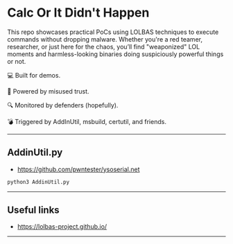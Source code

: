 # Calc Or It Didn't Happen

This repo showcases practical PoCs using LOLBAS techniques to execute commands without dropping malware. Whether you're a red teamer, researcher, or just here for the chaos, you’ll find "weaponized" LOL moments and harmless-looking binaries doing suspiciously powerful things or not.

💻 Built for demos.

🎩 Powered by misused trust.

🔍 Monitored by defenders (hopefully).

💣 Triggered by AddInUtil, msbuild, certutil, and friends.

---

## AddinUtil.py

- https://github.com/pwntester/ysoserial.net

```bash
python3 AddinUtil.py
```

---

## Useful links

- https://lolbas-project.github.io/

---
